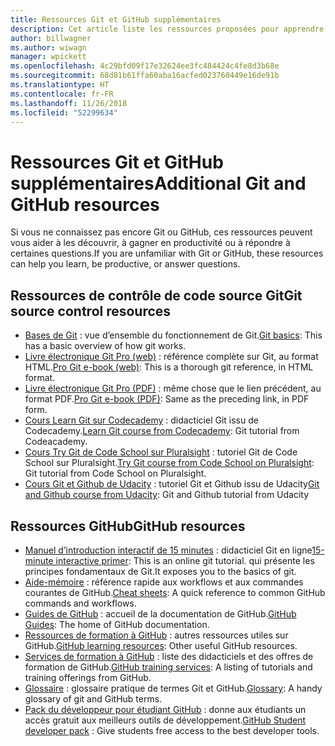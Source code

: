 ```yaml
---
title: Ressources Git et GitHub supplémentaires
description: Cet article liste les ressources proposées pour apprendre à utiliser Git et GitHub en vue de contribuer au contenu docs.microsoft.com.
author: billwagner
ms.author: wiwagn
manager: wpickett
ms.openlocfilehash: 4c29bfd09f17e32624ee3fc484424c4fe8d3b68e
ms.sourcegitcommit: 68d81b61ffa60aba16acfed023760449e16de91b
ms.translationtype: HT
ms.contentlocale: fr-FR
ms.lasthandoff: 11/26/2018
ms.locfileid: "52299634"
---
```

# <a name="additional-git-and-github-resources"></a><span data-ttu-id="6f0a4-103">Ressources Git et GitHub supplémentaires</span><span class="sxs-lookup"><span data-stu-id="6f0a4-103">Additional Git and GitHub resources</span></span>

<span data-ttu-id="6f0a4-104">Si vous ne connaissez pas encore Git ou GitHub, ces ressources peuvent vous aider à les découvrir, à gagner en productivité ou à répondre à certaines questions.</span><span class="sxs-lookup"><span data-stu-id="6f0a4-104">If you are unfamiliar with Git or GitHub, these resources can help you learn, be productive, or answer questions.</span></span>

## <a name="git-source-control-resources"></a><span data-ttu-id="6f0a4-105">Ressources de contrôle de code source Git</span><span class="sxs-lookup"><span data-stu-id="6f0a4-105">Git source control resources</span></span>

- <span data-ttu-id="6f0a4-106">[Bases de Git](https://go.microsoft.com/fwlink/?linkid=853939) : vue d’ensemble du fonctionnement de Git.</span><span class="sxs-lookup"><span data-stu-id="6f0a4-106">[Git basics](https://go.microsoft.com/fwlink/?linkid=853939): This has a basic overview of how git works.</span></span>
- <span data-ttu-id="6f0a4-107">[Livre électronique Git Pro (web)](https://go.microsoft.com/fwlink/?linkid=853940) : référence complète sur Git, au format HTML.</span><span class="sxs-lookup"><span data-stu-id="6f0a4-107">[Pro Git e-book (web)](https://go.microsoft.com/fwlink/?linkid=853940): This is a thorough git reference, in HTML format.</span></span>
- <span data-ttu-id="6f0a4-108">[Livre électronique Git Pro (PDF)](https://progit2.s3.amazonaws.com/en/2016-03-22-f3531/progit-en.1084.pdf) : même chose que le lien précédent, au format PDF.</span><span class="sxs-lookup"><span data-stu-id="6f0a4-108">[Pro Git e-book (PDF)](https://progit2.s3.amazonaws.com/en/2016-03-22-f3531/progit-en.1084.pdf): Same as the preceding link, in PDF form.</span></span>
- <span data-ttu-id="6f0a4-109">[Cours Learn Git sur Codecademy](https://www.codecademy.com/learn/learn-git) : didacticiel Git issu de Codecademy.</span><span class="sxs-lookup"><span data-stu-id="6f0a4-109">[Learn Git course from Codecademy](https://www.codecademy.com/learn/learn-git): Git tutorial from Codeacademy.</span></span>
- <span data-ttu-id="6f0a4-110">[Cours Try Git de Code School sur Pluralsight](https://www.pluralsight.com/courses/code-school-git-real) : tutoriel Git de Code School sur Pluralsight.</span><span class="sxs-lookup"><span data-stu-id="6f0a4-110">[Try Git course from Code School on Pluralsight](https://www.pluralsight.com/courses/code-school-git-real): Git tutorial from Code School on Pluralsight.</span></span>
- <span data-ttu-id="6f0a4-111">[Cours Git et Github de Udacity](https://www.udacity.com/course/how-to-use-git-and-github--ud775) : tutoriel Git et Github issu de Udacity</span><span class="sxs-lookup"><span data-stu-id="6f0a4-111">[Git and Github course from Udacity](https://www.udacity.com/course/how-to-use-git-and-github--ud775): Git and Github tutorial from Udacity</span></span>

## <a name="github-resources"></a><span data-ttu-id="6f0a4-112">Ressources GitHub</span><span class="sxs-lookup"><span data-stu-id="6f0a4-112">GitHub resources</span></span>

- <span data-ttu-id="6f0a4-113">[Manuel d’introduction interactif de 15 minutes](https://try.github.io/) : didacticiel Git en ligne</span><span class="sxs-lookup"><span data-stu-id="6f0a4-113">[15-minute interactive primer](https://try.github.io/): This is an online git tutorial.</span></span> <span data-ttu-id="6f0a4-114">qui présente les principes fondamentaux de Git.</span><span class="sxs-lookup"><span data-stu-id="6f0a4-114">It exposes you to the basics of git.</span></span>
- <span data-ttu-id="6f0a4-115">[Aide-mémoire](https://go.microsoft.com/fwlink/?linkid=853941) : référence rapide aux workflows et aux commandes courantes de GitHub.</span><span class="sxs-lookup"><span data-stu-id="6f0a4-115">[Cheat sheets](https://go.microsoft.com/fwlink/?linkid=853941): A quick reference to common GitHub commands and workflows.</span></span>
- <span data-ttu-id="6f0a4-116">[Guides de GitHub](https://guides.github.com/) : accueil de la documentation de GitHub.</span><span class="sxs-lookup"><span data-stu-id="6f0a4-116">[GitHub Guides](https://guides.github.com/): The home of GitHub documentation.</span></span>
- <span data-ttu-id="6f0a4-117">[Ressources de formation à GitHub](https://help.github.com/articles/git-and-github-learning-resources/) : autres ressources utiles sur GitHub.</span><span class="sxs-lookup"><span data-stu-id="6f0a4-117">[GitHub learning resources](https://help.github.com/articles/git-and-github-learning-resources/): Other useful GitHub resources.</span></span>
- <span data-ttu-id="6f0a4-118">[Services de formation à GitHub](https://services.github.com/training/) : liste des didacticiels et des offres de formation de GitHub.</span><span class="sxs-lookup"><span data-stu-id="6f0a4-118">[GitHub training services](https://services.github.com/training/): A listing of tutorials and training offerings from GitHub.</span></span>
- <span data-ttu-id="6f0a4-119">[Glossaire](https://help.github.com/articles/github-glossary) : glossaire pratique de termes Git et GitHub.</span><span class="sxs-lookup"><span data-stu-id="6f0a4-119">[Glossary](https://help.github.com/articles/github-glossary): A handy glossary of git and GitHub terms.</span></span>
- <span data-ttu-id="6f0a4-120">[Pack du développeur pour étudiant GitHub](https://education.github.com/pack) : donne aux étudiants un accès gratuit aux meilleurs outils de développement.</span><span class="sxs-lookup"><span data-stu-id="6f0a4-120">[GitHub Student developer pack](https://education.github.com/pack) : Give students free access to the best developer tools.</span></span>
